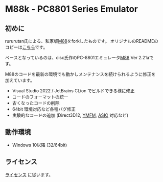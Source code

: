 # M88k - PC8801 Series Emulator

## 初めに

rururutan氏による、私家版[M88](https://github.com/rururutan/m88)をforkしたものです。
オリジナルのREADMEのコピーは[こちら](./docs/README_rururutan.md)です。

ベースとなっているのは、cisc氏作のPC-8801エミュレータ[M88](http://retropc.net/cisc/m88/) Ver 2.21aです。

M88のコードを最新の環境でも動かしメンテナンスを続けられるように修正を加えています。

* Visual Studio 2022 / JetBrains CLion でビルドできる様に修正
* コードのフォーマットの統一
* 古くなったコードの削除
* 64bit 環境対応など各種バグ修正
* 実験的なコードの追加 (Direct3D12, [YMFM](https://github.com/aaronsgiles/ymfm), [ASIO](https://www.steinberg.net/developers/) 対応など)

## 動作環境

* Windows 10以降 (32/64bit)

## ライセンス

[ライセンス](./LICENSE.md) に従います。
